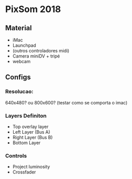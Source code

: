 # PixSom 2018


## Material

* iMac
* Launchpad
* (outros controladores midi)
* Camera miniDV + tripé
* webcam


## Configs


### Resolucao:

640x480? ou 800x600? (testar como se comporta o imac)

### Layers Definiton

- Top overlay layer
- Left Layer (Bus A)
- Right Layer (Bus B)
- Bottom Layer



### Controls

- Project luminosity
- Crossfader
